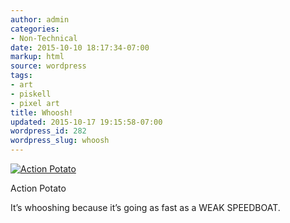 ```yaml
---
author: admin
categories:
- Non-Technical
date: 2015-10-10 18:17:34-07:00
markup: html
source: wordpress
tags:
- art
- piskell
- pixel art
title: Whoosh!
updated: 2015-10-17 19:15:58-07:00
wordpress_id: 282
wordpress_slug: whoosh
---
```

[![Action Potato](https://blog.za3k.com/wp-content/uploads/2015/10/action-potato-300x300.png)][1]

Action Potato

It’s whooshing because it’s going as fast as a WEAK SPEEDBOAT.

[1]: https://blog.za3k.com/wp-content/uploads/2015/10/action-potato.png
